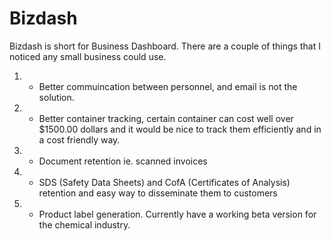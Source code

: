 Bizdash
=========

Bizdash is short for Business Dashboard. There are a couple of things that I noticed any small business could use.
1. - Better commuincation between personnel, and email is not the solution.
2. - Better container tracking, certain container can cost well over $1500.00 dollars and it would be nice to track 
     them efficiently and in a cost friendly way.
3. - Document retention ie. scanned invoices
4. - SDS (Safety Data Sheets) and CofA (Certificates of Analysis) retention and easy way to disseminate them to customers
5. - Product label generation. Currently have a working beta version for the chemical industry.




